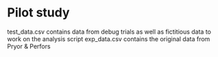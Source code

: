 # Pilot study

test_data.csv contains data from debug trials as well as fictitious data to work on the analysis script
exp_data.csv contains the original data from Pryor & Perfors
